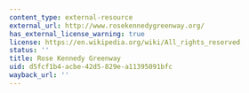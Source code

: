 ```yaml
---
content_type: external-resource
external_url: http://www.rosekennedygreenway.org/
has_external_license_warning: true
license: https://en.wikipedia.org/wiki/All_rights_reserved
status: ''
title: Rose Kennedy Greenway
uid: d5fcf1b4-acbe-42d5-829e-a11395091bfc
wayback_url: ''
---
```

